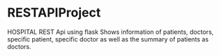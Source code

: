 # RESTAPIProject
HOSPITAL REST Api using flask
Shows information of patients, doctors, specific patient, specific doctor as well as the summary of patients as doctors.
